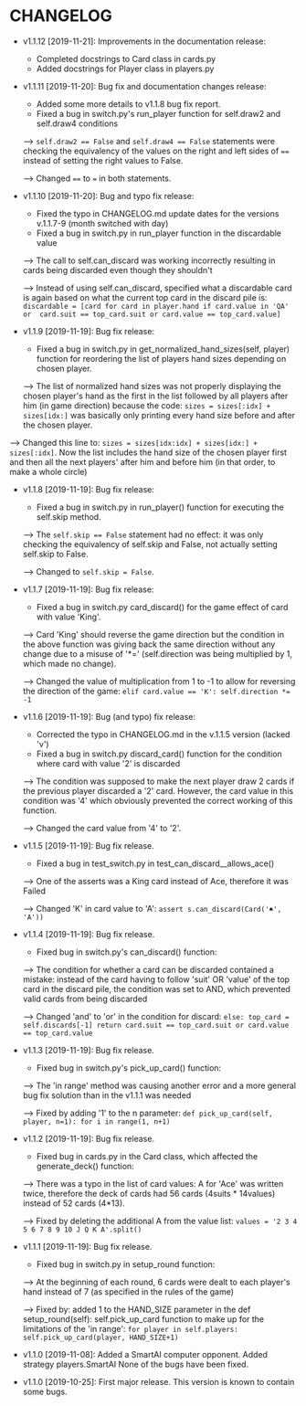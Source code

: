 # CHANGELOG

* v1.1.12 [2019-11-21]: Improvements in the documentation release:
  - Completed docstrings to Card class in cards.py
  - Added docstrings for Player class in players.py

* v1.1.11 [2019-11-20]: Bug fix and documentation changes release:
  - Added some more details to v1.1.8 bug fix report.
  - Fixed a bug in switch.py's run_player function for self.draw2 and self.draw4 conditions
  
  --> `self.draw2 == False` and `self.draw4 == False` statements were checking the equivalency of the values on the 
  right and left sides of `==` instead of setting the right values to False.
  
  --> Changed `==` to `=` in both statements.

* v1.1.10 [2019-11-20]: Bug and typo fix release:
  - Fixed the typo in CHANGELOG.md update dates for the versions v.1.1.7-9 (month switched with day)
  - Fixed a bug in switch.py in run_player function in the discardable value
  
  --> The call to self.can_discard was working incorrectly resulting in cards being discarded even though they shouldn't
  
  --> Instead of using self.can_discard, specified what a discardable card is again based on what the current top card
  in the discard pile is: `discardable = [card for card in player.hand if card.value in 'QA' or 
  card.suit == top_card.suit or card.value == top_card.value]`

* v1.1.9 [2019-11-19]: Bug fix release:
  - Fixed a bug in switch.py in get_normalized_hand_sizes(self, player) function for reordering the list of players hand 
  sizes depending on chosen player.
  
  --> The list of normalized hand sizes was not properly displaying the chosen player's hand as the first in the list
  followed by all players after him (in game direction) because the code: `sizes = sizes[:idx] + sizes[idx:]` was basically
  only printing every hand size before and after the chosen player.
  
 --> Changed this line to: `sizes = sizes[idx:idx] + sizes[idx:] + sizes[:idx]`. Now the list includes the hand size of 
 the chosen player first and then all the next players' after him and before him (in that order, to make a whole circle)

* v1.1.8 [2019-11-19]: Bug fix release:
  - Fixed a bug in switch.py in run_player() function for executing the self.skip method.
  
  --> The `self.skip == False` statement had no effect: it was only checking the equivalency of self.skip and False, 
  not actually setting self.skip to False.
  
  --> Changed to `self.skip = False`.

* v1.1.7 [2019-11-19]: Bug fix release:
  - Fixed a bug in switch.py card_discard() for the game effect of card with value 'King'.
  
  --> Card 'King' should reverse the game direction but the condition in the above function was giving back the same 
  direction without any change due to a misuse of '*=' (self.direction was being multiplied by 1, which made no change).
  
  --> Changed the value of multiplication from 1 to -1 to allow for reversing the direction of the game:
   `elif card.value == 'K':
            self.direction *= -1`

* v1.1.6 [2019-11-19]: Bug (and typo) fix release:
  - Corrected the typo in CHANGELOG.md in the v.1.1.5 version (lacked 'v')
  - Fixed a bug in switch.py discard_card() function for the condition where card with value '2' is discarded
  
  --> The condition was supposed to make the next player draw 2 cards if the previous player discarded a '2' card. 
  However, the card value in this condition was '4' which obviously prevented the correct working of this function.
  
  --> Changed the card value from '4' to '2'.
 
* v1.1.5 [2019-11-19]: Bug fix release.
  - Fixed a bug in test_switch.py in test_can_discard__allows_ace()
  
  --> One of the asserts was a King card instead of Ace, therefore it was Failed
  
  --> Changed 'K' in card value to 'A': `assert s.can_discard(Card('♠', 'A'))`

* v1.1.4 [2019-11-19]: Bug fix release.
    - Fixed bug in switch.py's can_discard() function:
    
    --> The condition for whether a card can be discarded contained a mistake: instead of the card having to follow
    'suit' OR 'value' of the top card in the discard pile, the condition was set to AND, which prevented valid cards 
    from being discarded
    
    --> Changed 'and' to 'or' in the condition for discard: `else: top_card = self.discards[-1]
      return card.suit == top_card.suit or card.value == top_card.value`

* v1.1.3 [2019-11-19]: Bug fix release.
  - Fixed bug in switch.py's pick_up_card() function:
  
  --> The 'in range' method was causing another error and a more general bug fix solution than in the v1.1.1 was needed
  
  --> Fixed by adding '1' to the n parameter: `def pick_up_card(self, player, n=1):
        for i in range(1, n+1)`

* v1.1.2 [2019-11-19]: Bug fix release.
   - Fixed bug in cards.py in the Card class, which affected the generate_deck() function:
 
    --> There was a typo in the list of card values: A for 'Ace' was written twice, therefore the deck of cards had 56 cards
 (4suits * 14values) instead of 52 cards (4*13).
 
    --> Fixed by deleting the additional A from the value list: `values = '2 3 4 5 6 7 8 9 10 J Q K A'.split()`
    
* v1.1.1 [2019-11-19]: Bug fix release.
  - Fixed bug in switch.py in setup_round function:
  
  --> At the beginning of each round, 6 cards were dealt to each player's hand instead of 7 (as specified in the rules of the game)
  
  --> Fixed by: added 1 to the HAND_SIZE parameter in the def setup_round(self): self.pick_up_card function to make up for the 
  limitations of the 'in range': `for player in self.players: self.pick_up_card(player, HAND_SIZE+1)`
  
* v1.1.0 [2019-11-08]: Added a SmartAI computer opponent.
  Added strategy players.SmartAI
  None of the bugs have been fixed.

* v1.1.0 [2019-10-25]: First major release.
  This version is known to contain some bugs.
